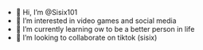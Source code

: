 - 👋 Hi, I’m @Sisix101
- 👀 I’m interested in video games and social media
- 🌱 I’m currently learning ow to be a better person in life
- 💞️ I’m looking to collaborate on tiktok (sisix)

<!---
Sisix101/Sisix101 is a ✨ special ✨ repository because its `README.md` (this file) appears on your GitHub profile.
You can click the Preview link to take a look at your changes.
--->
